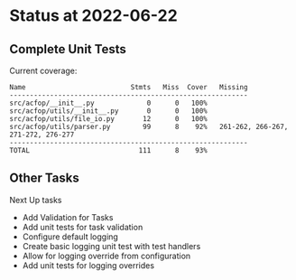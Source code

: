 # Status at 2022-06-22

## Complete Unit Tests

Current coverage:

```text
Name                          Stmts   Miss  Cover   Missing
-----------------------------------------------------------
src/acfop/__init__.py             0      0   100%
src/acfop/utils/__init__.py       0      0   100%
src/acfop/utils/file_io.py       12      0   100%
src/acfop/utils/parser.py        99      8    92%   261-262, 266-267, 271-272, 276-277
-----------------------------------------------------------
TOTAL                           111      8    93%
```

## Other Tasks

Next Up tasks

* Add Validation for Tasks
* Add unit tests for task validation
* Configure default logging
* Create basic logging unit test with test handlers
* Allow for logging override from configuration
* Add unit tests for logging overrides


